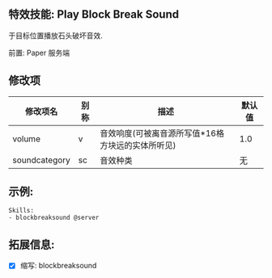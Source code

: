 特效技能: Play Block Break Sound
--------------------------

于目标位置播放石头破坏音效.  

前置: Paper 服务端

修改项
----------

| 修改项名 | 别称    | 描述                                                                                                    | 默认值 |
|-----------|------------|----------------------------------------------------------------------------------------------------------------|---------------|
| volume           | v     | 音效响度(可被离音源所写值*16格方块远的实体所听见) | 1.0            |
| soundcategory    | sc    | 音效种类 | 无     |

示例:
-----------

    Skills:
    - blockbreaksound @server

拓展信息:
----------------------

- [x] 缩写: blockbreaksound

```
